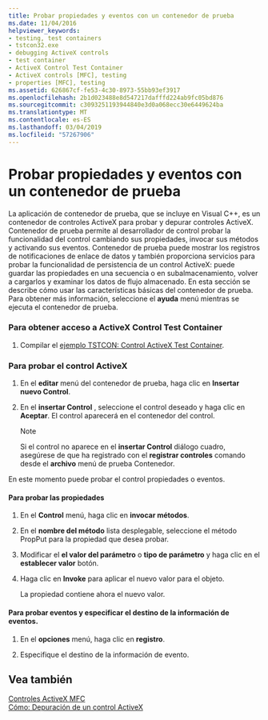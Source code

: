 ```yaml
---
title: Probar propiedades y eventos con un contenedor de prueba
ms.date: 11/04/2016
helpviewer_keywords:
- testing, test containers
- tstcon32.exe
- debugging ActiveX controls
- test container
- ActiveX Control Test Container
- ActiveX controls [MFC], testing
- properties [MFC], testing
ms.assetid: 626867cf-fe53-4c30-8973-55bb93ef3917
ms.openlocfilehash: 2b1d023488e8d547217dafffd224ab9fc05bd876
ms.sourcegitcommit: c3093251193944840e3d0a068ecc30e6449624ba
ms.translationtype: MT
ms.contentlocale: es-ES
ms.lasthandoff: 03/04/2019
ms.locfileid: "57267906"
---
```

# <a name="testing-properties-and-events-with-test-container"></a>Probar propiedades y eventos con un contenedor de prueba

La aplicación de contenedor de prueba, que se incluye en Visual C++, es un contenedor de controles ActiveX para probar y depurar controles ActiveX. Contenedor de prueba permite al desarrollador de control probar la funcionalidad del control cambiando sus propiedades, invocar sus métodos y activando sus eventos. Contenedor de prueba puede mostrar los registros de notificaciones de enlace de datos y también proporciona servicios para probar la funcionalidad de persistencia de un control ActiveX: puede guardar las propiedades en una secuencia o en subalmacenamiento, volver a cargarlos y examinar los datos de flujo almacenado. En esta sección se describe cómo usar las características básicas del contenedor de prueba. Para obtener más información, seleccione el **ayuda** menú mientras se ejecuta el contenedor de prueba.

### <a name="to-access-the-activex-control-test-container"></a>Para obtener acceso a ActiveX Control Test Container

1. Compilar el [ejemplo TSTCON: Control ActiveX Test Container](../visual-cpp-samples.md).

### <a name="to-test-your-activex-control"></a>Para probar el control ActiveX

1. En el **editar** menú del contenedor de prueba, haga clic en **Insertar nuevo Control**.

1. En el **insertar Control** , seleccione el control deseado y haga clic en **Aceptar**. El control aparecerá en el contenedor del control.

    > [!NOTE]
    >  Si el control no aparece en el **insertar Control** diálogo cuadro, asegúrese de que ha registrado con el **registrar controles** comando desde el **archivo** menú de prueba Contenedor.

En este momento puede probar el control propiedades o eventos.

#### <a name="to-test-properties"></a>Para probar las propiedades

1. En el **Control** menú, haga clic en **invocar métodos**.

1. En el **nombre del método** lista desplegable, seleccione el método PropPut para la propiedad que desea probar.

1. Modificar el **el valor del parámetro** o **tipo de parámetro** y haga clic en el **establecer valor** botón.

1. Haga clic en **Invoke** para aplicar el nuevo valor para el objeto.

   La propiedad contiene ahora el nuevo valor.

#### <a name="to-test-events-and-specify-the-destination-of-event-information"></a>Para probar eventos y especificar el destino de la información de eventos.

1. En el **opciones** menú, haga clic en **registro**.

1. Especifique el destino de la información de evento.

## <a name="see-also"></a>Vea también

[Controles ActiveX MFC](../mfc/mfc-activex-controls.md)<br/>
[Cómo: Depuración de un control ActiveX](/visualstudio/debugger/how-to-debug-an-activex-control)
